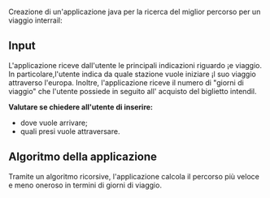 Creazione di un'applicazione java per la ricerca del miglior percorso per un viaggio interrail:

## Input
L'applicazione riceve dall'utente le principali indicazioni riguardo ¡e viaggio. In particolare,l'utente
indica da quale stazione vuole iniziare ¡l suo viaggio attraverso l'europa.
Inoltre, l'applicazione riceve il numero di "giorni di viaggio" che l'utente possiede in seguito all' acquisto del biglietto intendil.
 
**Valutare se chiedere all'utente di inserire:**
- dove vuole arrivare;
- quali presi vuole attraversare.

## Algoritmo della applicazione


Tramite un algoritmo ricorsive, l'applicazione calcola il percorso più veloce e meno oneroso in termini di
giorni di viaggio.
